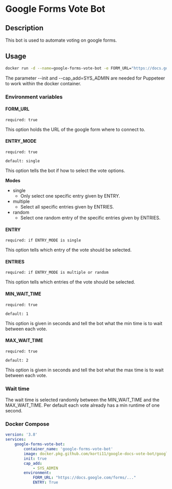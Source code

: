 # Google Forms Vote Bot
## Description
This bot is used to automate voting on google forms.

## Usage
```bash
docker run -d --name=google-forms-vote-bot -e FORM_URL="https://docs.google.com/forms/..." -e ENTRY="Test" --init --cap_add=SYS_ADMIN docker.pkg.github.com/korti11/google-docs-vote-bot/google-forms-vote-bot:latest
```
The parameter --init and --cap_add=SYS_ADMIN are needed for Puppeteer to work within the docker container.

### Environment variables
#### FORM_URL
`required: true`

This option holds the URL of the google form where to connect to.

#### ENTRY_MODE
`required: true`

`default: single`

This option tells the bot if how to select the vote options.

**Modes**
- single
    - Only select one specific entry given by ENTRY.
- multiple
    - Select all specific entries given by ENTRIES.
- random
    - Select one random entry of the specific entries given by ENTRIES.

#### ENTRY
`required: if ENTRY_MODE is single`

This option tells which entry of the vote should be selected.

#### ENTRIES
`required: if ENTRY_MODE is multiple or random`

This option tells which entries of the vote should be selected.

#### MIN_WAIT_TIME
`required: true`

`default: 1`

This option is given in seconds and tell the bot what the min time is to wait between each vote.

#### MAX_WAIT_TIME
`required: true`

`default: 2`

This option is given in seconds and tell the bot what the max time is to wait between each vote.

### Wait time
The wait time is selected randomly between the MIN_WAIT_TIME and the MAX_WAIT_TIME. Per default each vote already has a min runtime of one second.

### Docker Compose
```YAML
version: '3.8'
services:
    google-forms-vote-bot:
        container_name: 'google-forms-vote-bot'
        image: docker.pkg.github.com/korti11/google-docs-vote-bot/google-forms-vote-bot:latest
        init: true
        cap_add:
            - SYS_ADMIN
        environment:
            FORM_URL: "https://docs.google.com/forms/..."
            ENTRY: True
```
